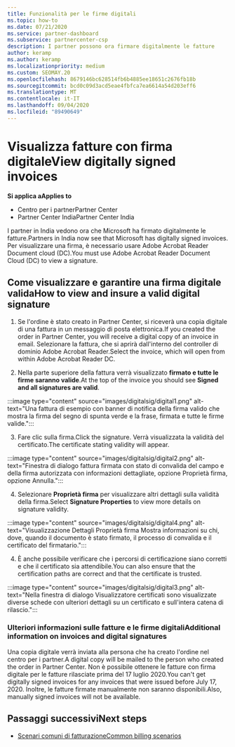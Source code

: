 ```yaml
---
title: Funzionalità per le firme digitali
ms.topic: how-to
ms.date: 07/21/2020
ms.service: partner-dashboard
ms.subservice: partnercenter-csp
description: I partner possono ora firmare digitalmente le fatture
author: keramp
ms.author: keramp
ms.localizationpriority: medium
ms.custom: SEOMAY.20
ms.openlocfilehash: 8679146bc628514fb6b4885ee18651c2676fb18b
ms.sourcegitcommit: bcd0c09d3acd5eae4fbfca7ea6614a54d203eff6
ms.translationtype: MT
ms.contentlocale: it-IT
ms.lasthandoff: 09/04/2020
ms.locfileid: "89490649"
---
```

# <a name="view-digitally-signed-invoices"></a><span data-ttu-id="dedbd-103">Visualizza fatture con firma digitale</span><span class="sxs-lookup"><span data-stu-id="dedbd-103">View digitally signed invoices</span></span>

<span data-ttu-id="dedbd-104">**Si applica a**</span><span class="sxs-lookup"><span data-stu-id="dedbd-104">**Applies to**</span></span>

- <span data-ttu-id="dedbd-105">Centro per i partner</span><span class="sxs-lookup"><span data-stu-id="dedbd-105">Partner Center</span></span>
- <span data-ttu-id="dedbd-106">Partner Center India</span><span class="sxs-lookup"><span data-stu-id="dedbd-106">Partner Center India</span></span>


<span data-ttu-id="dedbd-107">I partner in India vedono ora che Microsoft ha firmato digitalmente le fatture.</span><span class="sxs-lookup"><span data-stu-id="dedbd-107">Partners in India now see that Microsoft has digitally signed invoices.</span></span> <span data-ttu-id="dedbd-108">Per visualizzare una firma, è necessario usare Adobe Acrobat Reader Document cloud (DC).</span><span class="sxs-lookup"><span data-stu-id="dedbd-108">You must use Adobe Acrobat Reader Document Cloud (DC) to view a signature.</span></span>

## <a name="how-to-view-and-insure-a-valid-digital-signature"></a><span data-ttu-id="dedbd-109">Come visualizzare e garantire una firma digitale valida</span><span class="sxs-lookup"><span data-stu-id="dedbd-109">How to view and insure a valid digital signature</span></span>


1. <span data-ttu-id="dedbd-110">Se l'ordine è stato creato in Partner Center, si riceverà una copia digitale di una fattura in un messaggio di posta elettronica.</span><span class="sxs-lookup"><span data-stu-id="dedbd-110">If you created the order in Partner Center, you will receive a digital copy of an invoice in email.</span></span> <span data-ttu-id="dedbd-111">Selezionare la fattura, che si aprirà dall'interno del controller di dominio Adobe Acrobat Reader.</span><span class="sxs-lookup"><span data-stu-id="dedbd-111">Select the invoice, which will open from within Adobe Acrobat Reader DC.</span></span>


2. <span data-ttu-id="dedbd-112">Nella parte superiore della fattura verrà visualizzato **firmato e tutte le firme saranno valide**.</span><span class="sxs-lookup"><span data-stu-id="dedbd-112">At the top of the invoice you should see **Signed and all signatures are valid**.</span></span>
 
 :::image type="content" source="images/digitalsig/digital1.png" alt-text="Una fattura di esempio con banner di notifica della firma valido che mostra la firma del segno di spunta verde e la frase, firmata e tutte le firme valide.":::

3. <span data-ttu-id="dedbd-114">Fare clic sulla firma.</span><span class="sxs-lookup"><span data-stu-id="dedbd-114">Click the signature.</span></span> <span data-ttu-id="dedbd-115">Verrà visualizzata la validità del certificato.</span><span class="sxs-lookup"><span data-stu-id="dedbd-115">The certificate stating validity will appear.</span></span>

:::image type="content" source="images/digitalsig/digital2.png" alt-text="Finestra di dialogo fattura firmata con stato di convalida del campo e della firma autorizzata con informazioni dettagliate, opzione Proprietà firma, opzione Annulla."::: 

4. <span data-ttu-id="dedbd-117">Selezionare **Proprietà firma** per visualizzare altri dettagli sulla validità della firma.</span><span class="sxs-lookup"><span data-stu-id="dedbd-117">Select **Signature Properties** to view more details on signature validity.</span></span>

:::image type="content" source="images/digitalsig/digital4.png" alt-text="Visualizzazione Dettagli Proprietà firma Mostra informazioni su chi, dove, quando il documento è stato firmato, il processo di convalida e il certificato del firmatario."::: 

4. <span data-ttu-id="dedbd-119">È anche possibile verificare che i percorsi di certificazione siano corretti e che il certificato sia attendibile.</span><span class="sxs-lookup"><span data-stu-id="dedbd-119">You can also ensure that the certification paths are correct and that the certificate is trusted.</span></span>

 :::image type="content" source="images/digitalsig/digital3.png" alt-text="Nella finestra di dialogo Visualizzatore certificati sono visualizzate diverse schede con ulteriori dettagli su un certificato e sull'intera catena di rilascio.":::

### <a name="additional-information-on-invoices-and-digital-signatures"></a><span data-ttu-id="dedbd-121">Ulteriori informazioni sulle fatture e le firme digitali</span><span class="sxs-lookup"><span data-stu-id="dedbd-121">Additional information on invoices and digital signatures</span></span>

<span data-ttu-id="dedbd-122">Una copia digitale verrà inviata alla persona che ha creato l'ordine nel centro per i partner.</span><span class="sxs-lookup"><span data-stu-id="dedbd-122">A digital copy will be mailed to the person who created the order in Partner Center.</span></span> <span data-ttu-id="dedbd-123">Non è possibile ottenere le fatture con firma digitale per le fatture rilasciate prima del 17 luglio 2020.</span><span class="sxs-lookup"><span data-stu-id="dedbd-123">You can't get digitally signed invoices for any invoices that were issued before July 17, 2020.</span></span> <span data-ttu-id="dedbd-124">Inoltre, le fatture firmate manualmente non saranno disponibili.</span><span class="sxs-lookup"><span data-stu-id="dedbd-124">Also, manually signed invoices will not be available.</span></span>

## <a name="next-steps"></a><span data-ttu-id="dedbd-125">Passaggi successivi</span><span class="sxs-lookup"><span data-stu-id="dedbd-125">Next steps</span></span>

- [<span data-ttu-id="dedbd-126">Scenari comuni di fatturazione</span><span class="sxs-lookup"><span data-stu-id="dedbd-126">Common billing scenarios</span></span>](common-billing-scenarios.md)